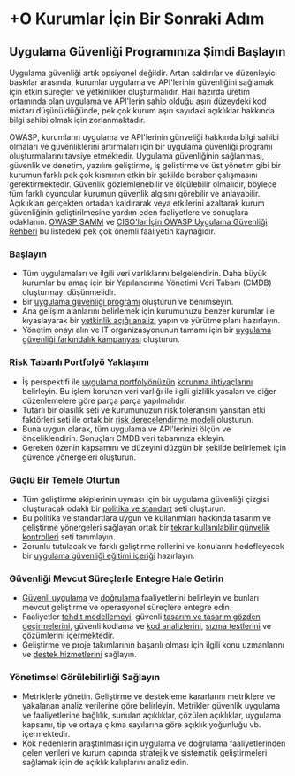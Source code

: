 # +O Kurumlar İçin Bir Sonraki Adım

## Uygulama Güvenliği Programınıza Şimdi Başlayın

Uygulama güvenliği artık opsiyonel değildir. Artan saldırılar ve düzenleyici baskılar arasında, kurumlar uygulama ve API'lerinin güvenliğini sağlamak için etkin süreçler ve yetkinlikler oluşturmalıdır. Hali hazırda üretim ortamında olan uygulama ve API'lerin sahip olduğu aşırı düzeydeki kod miktarı düşünüldüğünde, pek çok kurum aşırı sayıdaki açıklıklar hakkında bilgi sahibi olmak için zorlanmaktadır.

OWASP, kurumların uygulama ve API'lerinin günveliği hakkında bilgi sahibi olmaları ve güvenliklerini artırmaları için bir uygulama güvenliği programı oluşturmalarını tavsiye etmektedir. Uygulama güvenliğinin sağlanması, güvenlik ve denetim, yazılım geliştirme, iş geliştirme ve üst yönetim gibi bir kurumun farklı pek çok kısmının etkin bir şekilde beraber çalışmasını gerektirmektedir. Güvenlik gözlemlenebilir ve ölçülebilir olmalıdır, böylece tüm farklı oyuncular kurumun güvenlik algısını görebilir ve anlayabilir. Açıklıkları gerçekten ortadan kaldırarak veya etkilerini azaltarak kurum güvenliğinin geliştirilmesine yardım eden faaliyetlere ve sonuçlara odaklanın. [OWASP SAMM](https://wiki.owasp.org/index.php/OWASP_SAMM_Project) ve [CISO'lar İçin OWASP Uygulama Güvenliği Rehberi](https://wiki.owasp.org/index.php/Application_Security_Guide_For_CISOs) bu listedeki pek çok önemli faaliyetin kaynağıdır.

### Başlayın

* Tüm uygulamaları ve ilgili veri varlıklarını belgelendirin. Daha büyük kurumlar bu amaç için bir Yapılandırma Yönetimi Veri Tabanı (CMDB) oluşturmayı düşünmelidir.
* Bir [uygulama güvenliği programı](https://wiki.owasp.org/index.php/SAMM_-_Strategy_&_Metrics_-_1) oluşturun ve benimseyin.
* Ana gelişim alanlarını belirlemek için kurumunuzu benzer kurumlar ile kıyaslayarak bir [yetkinlik açığı analizi](https://wiki.owasp.org/index.php/SAMM_-_Strategy_&_Metrics_-_3) yapın ve yürütme planı hazırlayın.
* Yönetim onayı alın ve IT organizasyonunun tamamı için bir [uygulama güvenliği farkındalık kampanyası](https://wiki.owasp.org/index.php/SAMM_-_Education_&_Guidance_-_1) oluşturun.

### Risk Tabanlı Portfolyö Yaklaşımı

* İş perspektifi ile [uygulama portfolyönüzün](https://wiki.owasp.org/index.php/SAMM_-_Strategy_&_Metrics_-_2) [korunma ihtiyaçlarını](https://wiki.owasp.org/index.php/SAMM_-_Strategy_&_Metrics_-_2) belirleyin. Bu işlem korunan veri varlığı ile ilgili gizlilik yasaları ve diğer düzenlemelere göre parça parça yapılmalıdır.
* Tutarlı bir olasılık seti ve kurumunuzun risk toleransını yansıtan etki faktörleri seti ile ortak bir [risk derecelendirme modeli](https://wiki.owasp.org/index.php/OWASP_Risk_Rating_Methodology) oluşturun. 
* Buna uygun olarak, tüm uygulama ve API'lerinizi ölçün ve önceliklendirin. Sonuçları CMDB veri tabanınıza ekleyin.
* Gereken özenin kapsamını ve düzeyini düzgün bir şekilde belirlemek için güvence yönergeleri oluşturun.

### Güçlü Bir Temele Oturtun

* Tüm geliştirme ekiplerinin uyması için bir uygulama güvenliği çizgisi oluşturacak odaklı bir [politika ve standart](https://wiki.owasp.org/index.php/SAMM_-_Policy_&_Compliance_-_2) seti oluşturun.
* Bu politika ve standartlara uygun ve kullanımları hakkında tasarım ve geliştirme yönergeleri sağlayan ortak bir [tekrar kullanılabilir günvelik kontrolleri](https://wiki.owasp.org/index.php/OWASP_Security_Knowledge_Framework) seti tanımlayın.
* Zorunlu tutulacak ve farklı geliştirme rollerini ve konularını hedefleyecek bir [uygulama güvenliği eğitimi içeriği](https://wiki.owasp.org/index.php/SAMM_-_Education_&_Guidance_-_2) hazırlayın.

### Güvenliği Mevcut Süreçlerle Entegre Hale Getirin

* [Güvenli uygulama](https://wiki.owasp.org/index.php/SAMM_-_Construction) ve [doğrulama](https://wiki.owasp.org/index.php/SAMM_-_Verification) faaliyetlerini belirleyin ve bunları mevcut geliştirme ve operasyonel süreçlere entegre edin.
* Faaliyetler [tehdit modellemeyi](https://wiki.owasp.org/index.php/SAMM_-_Threat_Assessment_-_1), güvenli [tasarım ve tasarım gözden geçirmelerini](https://wiki.owasp.org/index.php/SAMM_-_Design_Review_-_1), güvenli kodlama ve [kod analizlerini](https://wiki.owasp.org/index.php/SAMM_-_Code_Review_-_1), [sızma testlerini](https://wiki.owasp.org/index.php/SAMM_-_Security_Testing_-_1) ve çözümlerini içermektedir.
* Geliştirme ve proje takımlarının başarılı olması için ilgili konu uzmanlarını ve [destek hizmetlerini](https://wiki.owasp.org/index.php/SAMM_-_Education_&_Guidance_-_3) sağlayın.

### Yönetimsel Görülebilirliği Sağlayın

* Metriklerle yönetin. Geliştirme ve destekleme kararlarını metriklere ve yakalanan analiz verilerine göre belirleyin. Metrikler güvenlik uygulama ve faaliyetlerine bağlılık, sunulan açıklıklar, çözülen açıklıklar, uygulama kapsamı, tip ve ortaya çıkma sayılarına göre açıklık yoğunluğu vb. içermektedir.
* Kök nedenlerin araştırılması için uygulama ve doğrulama faaliyetlerinden gelen verileri ve kurum çapında stratejik ve sistematik geliştirmeleri sağlamak için de açıklık kalıplarını analiz edin.
